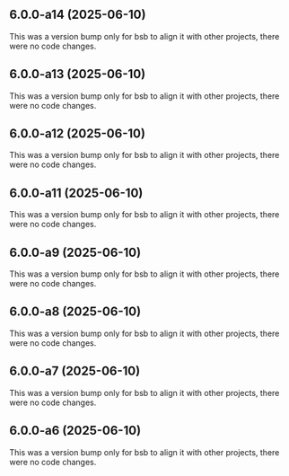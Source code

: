 ## 6.0.0-a14 (2025-06-10)

This was a version bump only for bsb to align it with other projects, there were no code changes.

## 6.0.0-a13 (2025-06-10)

This was a version bump only for bsb to align it with other projects, there were no code changes.

## 6.0.0-a12 (2025-06-10)

This was a version bump only for bsb to align it with other projects, there were no code changes.

## 6.0.0-a11 (2025-06-10)

This was a version bump only for bsb to align it with other projects, there were no code changes.

## 6.0.0-a9 (2025-06-10)

This was a version bump only for bsb to align it with other projects, there were no code changes.

## 6.0.0-a8 (2025-06-10)

This was a version bump only for bsb to align it with other projects, there were no code changes.

## 6.0.0-a7 (2025-06-10)

This was a version bump only for bsb to align it with other projects, there were no code changes.

## 6.0.0-a6 (2025-06-10)

This was a version bump only for bsb to align it with other projects, there were no code changes.